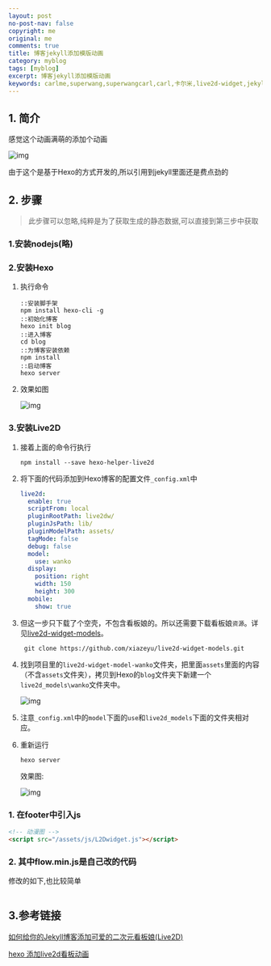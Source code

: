 ```yaml
---
layout: post
no-post-nav: false 
copyright: me
original: me
comments: true
title: 博客jekyll添加模版动画
category: myblog
tags: [myblog]
excerpt: 博客jekyll添加模版动画
keywords: carlme,superwang,superwangcarl,carl,卡尔米,live2d-widget,jekyll
---
```




## 1. 简介

感觉这个动画满萌的添加个动画

![img]({{site.cdn}}/assets/images/blog/2019/20190605172515.png)

由于这个是基于Hexo的方式开发的,所以引用到jekyll里面还是费点劲的

## 2. 步骤

> 此步骤可以忽略,纯粹是为了获取生成的静态数据,可以直接到第三步中获取

### 1.安装nodejs(略)

### 2.安装Hexo

1. 执行命令

   ```shell
   ::安装脚手架
   npm install hexo-cli -g
   ::初始化博客
   hexo init blog
   ::进入博客
   cd blog
   ::为博客安装依赖
   npm install
   ::启动博客
   hexo server
   ```

2. 效果如图

   ![img]({{site.cdn}}/assets/images/blog/2019/20190605230213.png)

### 3.安装Live2D

1. 接着上面的命令行执行

   ```shell
   npm install --save hexo-helper-live2d
   ```

2. 将下面的代码添加到Hexo博客的配置文件`_config.xml`中

   ```yaml
   live2d:
     enable: true
     scriptFrom: local
     pluginRootPath: live2dw/
     pluginJsPath: lib/
     pluginModelPath: assets/
     tagMode: false
     debug: false
     model:
       use: wanko
     display:
       position: right
       width: 150
       height: 300
     mobile:
       show: true
   ```

3. 但这一步只下载了个空壳，不包含看板娘的。所以还需要下载看板娘`资源`。详见[live2d-widget-models](https://github.com/xiazeyu/live2d-widget-models)。

   ```
    git clone https://github.com/xiazeyu/live2d-widget-models.git
   ```

4. 找到项目里的`live2d-widget-model-wanko`文件夹，把里面`assets`里面的内容（不含`assets`文件夹），拷贝到Hexo的`blog`文件夹下新建一个`live2d_models\wanko`文件夹中。

   ![img]({{site.cdn}}/assets/images/blog/2019/20190605230817.png)

5. 注意`_config.xml`中的`model`下面的`use`和`live2d_models`下面的文件夹相对应。

6. 重新运行

   ```
   hexo server
   ```

   效果图:

   ![img]({{site.cdn}}/assets/images/blog/2019/20190605230920.png)



### 1. 在footer中引入js

```html
<!-- 动漫图 -->
<script src="/assets/js/L2Dwidget.js"></script>
```

### 2. 其中flow.min.js是自己改的代码

修改的如下,也比较简单

```javascript

```

## 3.参考链接

[如何给你的Jekyll博客添加可爱的二次元看板娘(Live2D)](https://done.moe/tutorial/2018/08/11/how-to-add-cute-live2d-in-jekyll-blog/)

[hexo 添加live2d看板动画](https://www.cnblogs.com/xiaqiuchu/p/10356578.html)